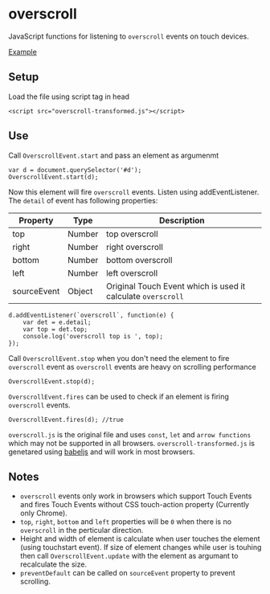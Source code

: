 # overscroll
JavaScript functions for listening to `overscroll` events on touch devices.

[Example](https://namannehra.github.io/overscroll/)

## Setup
Load the file using script tag in head

	<script src="overscroll-transformed.js"></script>

## Use
Call `OverscrollEvent.start` and pass an element as argumenmt

	var d = document.querySelector('#d');
	OverscrollEvent.start(d);

Now this element will fire `overscroll` events. Listen using addEventListener. The `detail` of event has following properties:

| Property | Type | Description |
| --- | --- | --- |
| top | Number | top overscroll |
| right | Number | right overscroll |
| bottom | Number | bottom overscroll |
| left | Number | left overscroll |
| sourceEvent | Object | Original Touch Event which is used it calculate `overscroll` |

	d.addEventListener(`overscroll`, function(e) {
		var det = e.detail;
		var top = det.top;
		console.log('overscroll top is ', top);
	});

Call `OverscrollEvent.stop` when you don't need the element to fire `overscroll` event as `overscroll` events are heavy on scrolling performance

	OverscrollEvent.stop(d);

`OverscrollEvent.fires` can be used to check if an element is firing `overscroll` events.

	OverscrollEvent.fires(d); //true

`overscroll.js` is the original file and uses `const`, `let` and `arrow functions` which may not be supported in all browsers. `overscroll-transformed.js` is genetared using [babeljs](https://babeljs.io/) and will work in most browsers.

## Notes
* `overscroll` events only work in browsers which support Touch Events and fires Touch Events without CSS touch-action property (Currently only Chrome).
* `top`, `right`, `bottom` and `left` properties will be `0` when there is no `overscroll` in the perticular direction.
* Height and width of element is calculate when user touches the element (using touchstart event). If size of element changes while user is touhing then call `OverscrollEvent.update` with the element as argumant to recalculate the size.
* `preventDefault` can be called on `sourceEvent` property to prevent scrolling.
